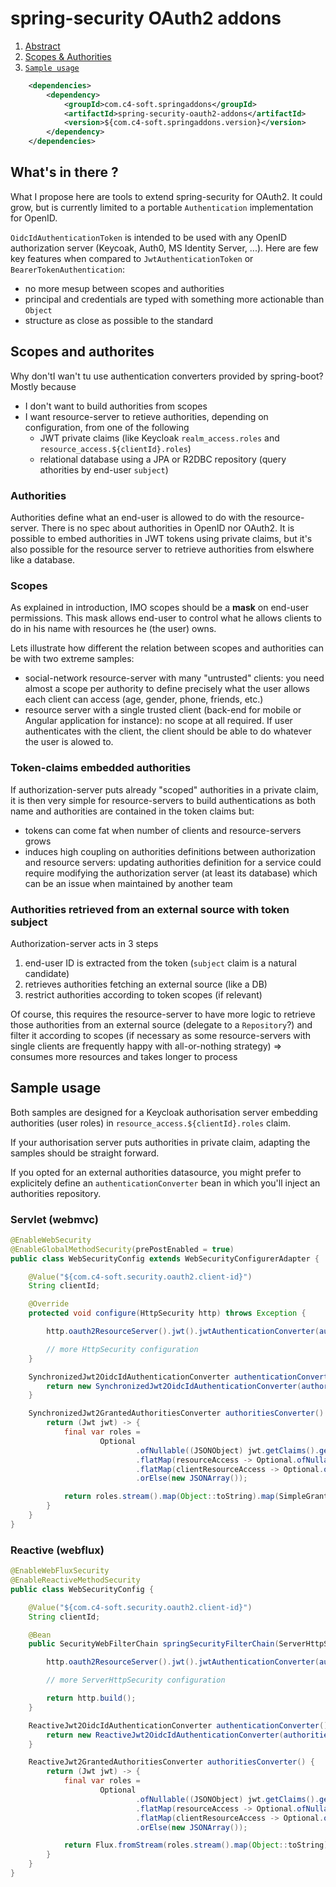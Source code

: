 # spring-security OAuth2 addons

1. [Abstract](#abstract)<br/>
2. [Scopes & Authorities](#scopes-authorities)<br/>
3. [`Sample usage`](#sample)<br/>

``` xml
	<dependencies>
		<dependency>
			<groupId>com.c4-soft.springaddons</groupId>
			<artifactId>spring-security-oauth2-addons</artifactId>
			<version>${com.c4-soft.springaddons.version}</version>
		</dependency>
	</dependencies>
```

<a name="abstract"/>

## What's in there ?

What I propose here are tools to extend spring-security for OAuth2.
It could grow, but is currently limited to a portable `Authentication` implementation for OpenID.

`OidcIdAuthenticationToken` is intended to be used with any OpenID authorization server (Keycoak, Auth0, MS Identity Server, ...).
Here are few key features when compared to `JwtAuthenticationToken` or `BearerTokenAuthentication`:
 * no more mesup between scopes and authorities
 * principal and credentials are typed with something more actionable than `Object`
 * structure as close as possible to the standard

<a name="scopes-authorities"/>

## Scopes and authorites
Why don'tI wan't tu use authentication converters provided by spring-boot? Mostly because 
- I don't want to build authorities from scopes
- I want resource-server to retieve authorities, depending on configuration, from one of the following
  * JWT private claims (like Keycloak `realm_access.roles` and `resource_access.${clientId}.roles`)
  * relational database using a JPA or R2DBC repository (query athorities by end-user `subject`)
   
### Authorities
Authorities define what an end-user is allowed to do with the resource-server. There is no spec about authorities in OpenID nor OAuth2.
It is possible to embed authorities in JWT tokens using private claims, but it's also possible for the resource server to retrieve authorities from elswhere like a database.

### Scopes
As explained in introduction, IMO scopes should be a **mask** on end-user permissions. This mask allows end-user to control what he allows clients to do in his name with resources he (the user) owns.

Lets illustrate how different the relation between scopes and authorities can be with two extreme samples:
 * social-network resource-server with many "untrusted" clients: 
   you need almost a scope per authority to define precisely what the user allows each client can access (age, gender, phone, friends, etc.)
 * resource server with a single trusted client (back-end for mobile or Angular application for instance): no scope at all required. 
   If user authenticates with the client, the client should be able to do whatever the user is alowed to.

### Token-claims embedded authorities

If authorization-server puts already "scoped" authorities in a private claim,
it is then very simple for resource-servers to build authentications as both name and authorities are contained in the token claims but:
 * tokens can come fat when number of clients and resource-servers grows
 * induces high coupling on authorities definitions between authorization and resource servers: 
   updating authorities definition for a service could require modifying the authorization server (at least its database)
   which can be an issue when maintained by another team

### Authorities retrieved from an external source with token subject

Authorization-server acts in 3 steps
1. end-user ID is extracted from the token (`subject` claim is a natural candidate)
2. retrieves authorities fetching an external source (like a DB)
3. restrict authorities according to token scopes (if relevant)

Of course, this requires the resource-server to have more logic to retrieve those authorities from an external source (delegate to a `Repository`?)
and filter it according to scopes (if necessary as some resource-servers with single clients are frequently happy with all-or-nothing strategy) => consumes more resources and takes longer to process

<a name="sample"/>

## Sample usage

Both samples are designed for a Keycloak authorisation server embedding authorities (user roles) in `resource_access.${clientId}.roles` claim.

If your authorisation server puts authorities in private claim, adapting the samples should be straight forward.

If you opted for an external authorities datasource, you might prefer to explicitely define an `authenticationConverter` bean in which you'll inject an authorities repository.

### Servlet (webmvc)

``` java
@EnableWebSecurity
@EnableGlobalMethodSecurity(prePostEnabled = true)
public class WebSecurityConfig extends WebSecurityConfigurerAdapter {

	@Value("${com.c4-soft.security.oauth2.client-id}")
	String clientId;

	@Override
	protected void configure(HttpSecurity http) throws Exception {

		http.oauth2ResourceServer().jwt().jwtAuthenticationConverter(authenticationConverter());

		// more HttpSecurity configuration
	}

	SynchronizedJwt2OidcIdAuthenticationConverter authenticationConverter() {
		return new SynchronizedJwt2OidcIdAuthenticationConverter(authoritiesConverter());
	}

	SynchronizedJwt2GrantedAuthoritiesConverter authoritiesConverter() {
		return (Jwt jwt) -> {
			final var roles =
					Optional
							.ofNullable((JSONObject) jwt.getClaims().get("resource_access"))
							.flatMap(resourceAccess -> Optional.ofNullable((JSONObject) resourceAccess.get(clientId)))
							.flatMap(clientResourceAccess -> Optional.ofNullable((JSONArray) clientResourceAccess.get("roles")))
							.orElse(new JSONArray());

			return roles.stream().map(Object::toString).map(SimpleGrantedAuthority::new).collect(Collectors.toSet());
		}
	}
}
```

### Reactive (webflux)

``` java
@EnableWebFluxSecurity
@EnableReactiveMethodSecurity
public class WebSecurityConfig {

	@Value("${com.c4-soft.security.oauth2.client-id}")
	String clientId;

	@Bean
	public SecurityWebFilterChain springSecurityFilterChain(ServerHttpSecurity http) {

		http.oauth2ResourceServer().jwt().jwtAuthenticationConverter(authenticationConverter());

		// more ServerHttpSecurity configuration

		return http.build();
	}

	ReactiveJwt2OidcIdAuthenticationConverter authenticationConverter() {
		return new ReactiveJwt2OidcIdAuthenticationConverter(authoritiesConverter());
	}

	ReactiveJwt2GrantedAuthoritiesConverter authoritiesConverter() {
		return (Jwt jwt) -> {
			final var roles =
					Optional
							.ofNullable((JSONObject) jwt.getClaims().get("resource_access"))
							.flatMap(resourceAccess -> Optional.ofNullable((JSONObject) resourceAccess.get(clientId)))
							.flatMap(clientResourceAccess -> Optional.ofNullable((JSONArray) clientResourceAccess.get("roles")))
							.orElse(new JSONArray());

			return Flux.fromStream(roles.stream().map(Object::toString).map(SimpleGrantedAuthority::new));
		}
	}
}
```